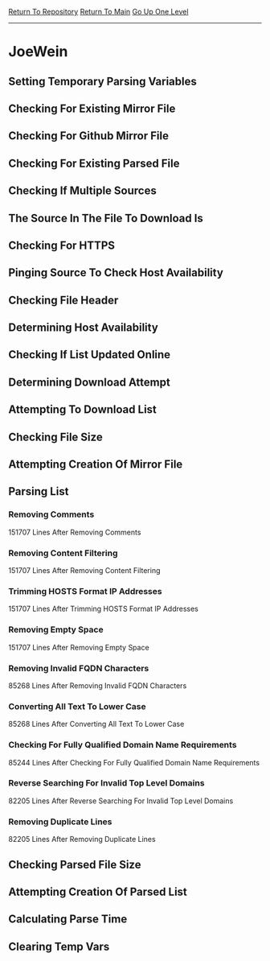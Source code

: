 [Return To Repository](https://github.com/deathbybandaid/piholeparser/)
[Return To Main](https://github.com/deathbybandaid/piholeparser/blob/master/RecentRunLogs/Mainlog.md)
[Go Up One Level](https://github.com/deathbybandaid/piholeparser/blob/master/RecentRunLogs/TopLevelScripts/30-Processing-External-Blacklists.md)
____________________________________
# JoeWein
## Setting Temporary Parsing Variables
## Checking For Existing Mirror File
## Checking For Github Mirror File
## Checking For Existing Parsed File
## Checking If Multiple Sources
## The Source In The File To Download Is
## Checking For HTTPS
## Pinging Source To Check Host Availability
## Checking File Header
## Determining Host Availability
## Checking If List Updated Online
## Determining Download Attempt
## Attempting To Download List
## Checking File Size
## Attempting Creation Of Mirror File
## Parsing List
### Removing Comments
151707 Lines After Removing Comments
### Removing Content Filtering
151707 Lines After Removing Content Filtering
### Trimming HOSTS Format IP Addresses
151707 Lines After Trimming HOSTS Format IP Addresses
### Removing Empty Space
151707 Lines After Removing Empty Space
### Removing Invalid FQDN Characters
85268 Lines After Removing Invalid FQDN Characters
### Converting All Text To Lower Case
85268 Lines After Converting All Text To Lower Case
### Checking For Fully Qualified Domain Name Requirements
85244 Lines After Checking For Fully Qualified Domain Name Requirements
### Reverse Searching For Invalid Top Level Domains
82205 Lines After Reverse Searching For Invalid Top Level Domains
### Removing Duplicate Lines
82205 Lines After Removing Duplicate Lines
## Checking Parsed File Size
## Attempting Creation Of Parsed List
## Calculating Parse Time
## Clearing Temp Vars

